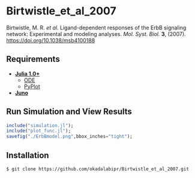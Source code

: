 # Birtwistle_et_al_2007
Birtwistle, M. R. *et al.* Ligand-dependent responses of the ErbB signaling network: Experimental and modeling analyses. *Mol. Syst. Biol.* **3**, (2007). https://doi.org/10.1038/msb4100188

## Requirements
- **[Julia 1.0+](https://julialang.org)**
  - [ODE](https://github.com/JuliaDiffEq/ODE.jl)
  - [PyPlot](https://github.com/JuliaPy/PyPlot.jl)
- **[Juno](http://junolab.org)**

## Run Simulation and View Results
```julia
include("simulation.jl");
include("plot_func.jl");
savefig("./ErbBmodel.png",bbox_inches="tight");
```
## Installation

    $ git clone https://github.com/okadalabipr/Birtwistle_et_al_2007.git
